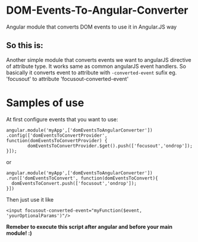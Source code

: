 # DOM-Events-To-Angular-Converter
Angular module that converts DOM events to use it in Angular.JS way

## So this is:

Another simple module that converts events we want to angularJS directive of attribute type.
It works same as common angularJS event handlers.
So basically it converts event to attribute with `-converted-event` sufix eg. 'focusout' to attribute 'focusout-converted-event'

# Samples of use

At first configure events that you want to use:

```
angular.module('myApp',['domEventsToAngularConverter'])
.config(['domEventsToConvertProvider', function(domEventsToConvertProvider) {
        domEventsToConvertProvider.$get().push(['focusout','ondrop']);
}]);
```
or
```
angular.module('myApp',['domEventsToAngularConverter'])
.run(['domEventsToConvert', function(domEventsToConvert){
  domEventsToConvert.push(['focusout','ondrop']);
}])
```

Then just use it like
```
<input focusout-converted-event="myFunction($event, 'yourOptionalParams')"/>
```

**Remeber to execute this script after angular and before your main module! :)**

